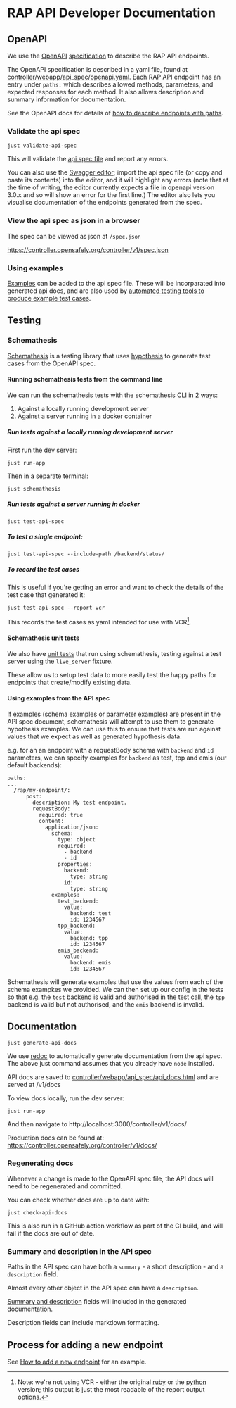 # RAP API Developer Documentation

## OpenAPI

We use the [OpenAPI](https://www.openapis.org/) [specification](https://spec.openapis.org/oas/latest.html#openapi-specification) to describe the RAP API endpoints.

The OpenAPI specification is described in a yaml file, found at [controller/webapp/api_spec/openapi.yaml](openapi.yaml). Each RAP API endpoint has an entry under `paths:` which
describes allowed methods, parameters, and expected responses for each method. It also allows
description and summary information for documentation.

See the OpenAPI docs for details of [how to describe endpoints with paths](https://learn.openapis.org/specification/paths.html).


### Validate the api spec

```
just validate-api-spec
```
This will validate the [api spec file](openapi.yaml) and report any errors.

You can also use the [Swagger editor](https://editor.swagger.io/); import the api spec file
(or copy and paste its contents) into the editor, and it will highlight any errors (note that
at the time of writing, the editor currently expects a file in openapi version 3.0.x and so
will show an error for the first line.) The editor also lets you visualise documentation of the endpoints generated from the spec.


### View the api spec as json in a browser

The spec can be viewed as json at `/spec.json`

<https://controller.opensafely.org/controller/v1/spec.json>


### Using examples

[Examples](https://learn.openapis.org/specification/docs.html#adding-examples) can be added to the
api spec file. These will be incorparated into generated api docs, and are also used by [automated
testing tools to produce example test cases](#using-examples-from-the-api-spec).


## Testing

### Schemathesis

[Schemathesis](https://schemathesis.readthedocs.io/) is a testing library that uses [hypothesis](https://hypothesis.readthedocs.io/) to generate test cases from the
OpenAPI spec.

#### Running schemathesis tests from the command line

We can run the schemathesis tests with the schemathesis CLI in 2 ways:
1. Against a locally running development server
2. Against a server running in a docker container


##### Run tests against a locally running development server

  First run the dev server:
  ```
  just run-app
  ```

  Then in a separate terminal:
  ```
  just schemathesis
  ```

##### Run tests against a server running in docker

  ```
  just test-api-spec
  ```


##### To test a single endpoint:

```
just test-api-spec --include-path /backend/status/
```

##### To record the test cases
This is useful if you're getting an error and want to check the details
of the test case that generated it:
```
just test-api-spec --report vcr
```
This records the test cases as yaml intended for use with VCR[^1].


#### Schemathesis unit tests

We also have [unit tests](tests/controller/webapp/test_api_spec.py) that run using schemathesis,
testing against a test server using the `live_server` fixture.

These allow us to setup test data to more easily test the happy paths for endpoints that
create/modify existing data.

#### Using examples from the API spec

If examples (schema examples or parameter examples) are present in the API spec document,
schemathesis will attempt to use them to generate hypothesis examples. We can use this to
ensure that tests are run against values that we expect as well as generated hypothesis
data.

e.g. for an an endpoint with a requestBody schema with `backend` and `id` parameters, we can specify
examples for `backend` as test, tpp and emis (our default backends):
```
paths:
...
  /rap/my-endpoint/:
      post:
        description: My test endpoint.
        requestBody:
          required: true
          content:
            application/json:
              schema:
                type: object
                required:
                  - backend
                  - id
                properties:
                  backend:
                    type: string
                  id:
                    type: string
              examples:
                test_backend:
                  value:
                    backend: test
                    id: 1234567
                tpp_backend:
                  value:
                    backend: tpp
                    id: 1234567
                emis_backend:
                  value:
                    backend: emis
                    id: 1234567
```

Schemathesis will generate examples that use the values from each of the schema exampkes we provided.
We can then set up our config in the tests so that e.g. the `test` backend is valid and authorised in the test call, the `tpp` backend is valid but not authorised, and the `emis` backend is invalid.

## Documentation

```
just generate-api-docs
```

We use [redoc](https://github.com/Redocly/redoc) to automatically generate documentation from the
api spec. The above just command assumes that you already have `node` installed.


API docs are saved to [controller/webapp/api_spec/api_docs.html](controller/webapp/api_spec/api_docs.html)
and are served at /v1/docs


To view docs locally, run the dev server:
```
just run-app
```

And then navigate to http://localhost:3000/controller/v1/docs/

Production docs can be found at: https://controller.opensafely.org/controller/v1/docs/


### Regenerating docs

Whenever a change is made to the OpenAPI spec file, the API docs will need to be regenerated and
committed.

You can check whether docs are up to date with:
```
just check-api-docs
```

This is also run in a GitHub action workflow as part of the CI build, and will fail if the docs
are out of date.


### Summary and description in the API spec

Paths in the API spec can have both a `summary` - a short description - and a `description` field.

Almost every other object in the API spec can have a `description`.

[Summary and description](https://learn.openapis.org/specification/docs.html#providing-documentation-and-examples) fields will included in the generated documentation.

Description fields can include markdown formatting.


## Process for adding a new endpoint

See [How to add a new endpoint](how_to_add_a_new_endpoint.md) for an example.

[^1]: Note: we're not using VCR - either the original [ruby](https://github.com/vcr/vcr) or the
[python](https://vcrpy.readthedocs.io/) version; this output is just the most readable of the
report output options.
